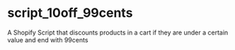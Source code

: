# script_10off_99cents
A Shopify Script that discounts products in a cart if they are under a certain value and end with 99cents

